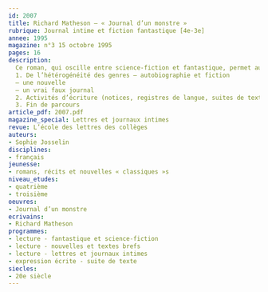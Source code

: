 ```yaml
---
id: 2007
title: Richard Matheson – « Journal d’un monstre » 
rubrique: Journal intime et fiction fantastique [4e-3e]
annee: 1995
magazine: n°3 15 octobre 1995
pages: 16
description: 
  Ce roman, qui oscille entre science-fiction et fantastique, permet aussi d’aborder les caractéristiques de la nouvelle et du journal intime. Objectifs – lecture, démarches d’écriture, comparaison de plusieurs fictions fantastiques où le narrateur tient son journal, écriture de journaux de fiction…
  1. De l’hétérogénéité des genres – autobiographie et fiction
  – une nouvelle
  – un vrai faux journal
  2. Activités d’écriture (notices, registres de langue, suites de texte, journaux de fiction)
  3. Fin de parcours
article_pdf: 2007.pdf
magazine_special: Lettres et journaux intimes
revue: L’école des lettres des collèges
auteurs:
- Sophie Josselin
disciplines:
- français
jeunesse:
- romans, récits et nouvelles « classiques »s
niveau_etudes:
- quatrième
- troisième
oeuvres:
- Journal d’un monstre
ecrivains:
- Richard Matheson
programmes:
- lecture - fantastique et science-fiction
- lecture - nouvelles et textes brefs
- lecture - lettres et journaux intimes
- expression écrite - suite de texte
siecles:
- 20e siècle
---
```

